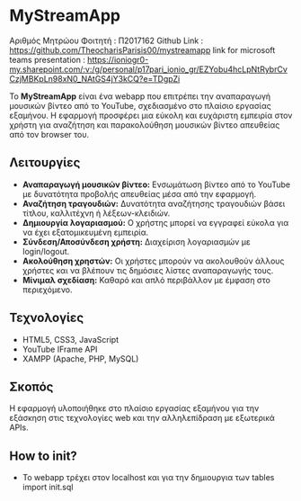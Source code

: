 # MyStreamApp

Aριθμός Μητρώου Φοιτητή : Π2017162
Github Link : https://github.com/TheocharisParisis00/mystreamapp
link for microsoft teams presentation : https://ioniogr0-my.sharepoint.com/:v:/g/personal/p17pari_ionio_gr/EZYobu4hcLpNtRybrCvCzjMBKpLn98xN0_NAtGS4jY3kCQ?e=TDgpZi

Το **MyStreamApp** είναι ένα webapp που επιτρέπει την αναπαραγωγή μουσικών βίντεο από το YouTube, σχεδιασμένο στο πλαίσιο εργασίας εξαμήνου. Η εφαρμογή προσφέρει μια εύκολη και ευχάριστη εμπειρία στον χρήστη για αναζήτηση και παρακολούθηση μουσικών βίντεο απευθείας από τον browser του.

## Λειτουργίες

- **Αναπαραγωγή μουσικών βίντεο:** Ενσωμάτωση βίντεο από το YouTube με δυνατότητα προβολής απευθείας μέσα από την εφαρμογή.
- **Αναζήτηση τραγουδιών:** Δυνατότητα αναζήτησης τραγουδιών βάσει τίτλου, καλλιτέχνη ή λέξεων-κλειδιών.
- **Δημιουργία λογαριασμού:** Ο χρήστης μπορεί να εγγραφεί εύκολα για να έχει εξατομικευμένη εμπειρία.
- **Σύνδεση/Αποσύνδεση χρήστη:** Διαχείριση λογαριασμών με login/logout.
- **Ακολούθηση χρηστών:** Οι χρήστες μπορούν να ακολουθούν άλλους χρήστες και να βλέπουν τις δημόσιες λίστες αναπαραγωγής τους.
- **Μίνιμαλ σχεδίαση:** Καθαρό και απλό περιβάλλον με έμφαση στο περιεχόμενο.

## Τεχνολογίες

- HTML5, CSS3, JavaScript
- YouTube IFrame API
- XAMPP (Apache, PHP, MySQL)

## Σκοπός

Η εφαρμογή υλοποιήθηκε στο πλαίσιο εργασίας εξαμήνου για την εξάσκηση στις τεχνολογίες web και την αλληλεπίδραση με εξωτερικά APIs.

## How to init?

- Το webapp τρέχει στον localhost και για την δημιουργια των tables import init.sql
